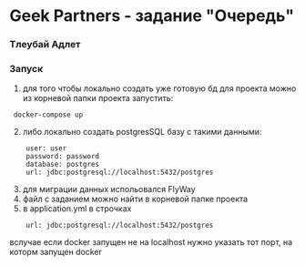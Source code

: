 # Geek Partners - задание "Очередь"

### Тлеубай Адлет
### Запуск
1) для того чтобы локально создать уже готовую бд для проекта можно из корневой папки проекта запустить: 
````
 docker-compose up
````
2) либо локально создать postgresSQL базу с такими данными: 
````
    user: user
    password: password
    database: postgres
    url: jdbc:postgresql://localhost:5432/postgres
````
3) для миграции данных испольовался FlyWay
4) файл с заданием можно найти в корневой папке проекта
5) в application.yml в строчках 
````
    url: jdbc:postgresql://localhost:5432/postgres
````
вслучае если docker запущен не на localhost нужно указать тот порт, на которм запущен docker
